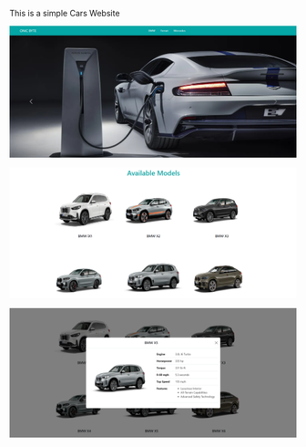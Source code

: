This is a simple Cars Website


![Cars Dealer](cars_dealer_1.png)

![Cars Dealer](cars_dealer_2.png)

![Cars Dealer](cars_dealer_3.png)

